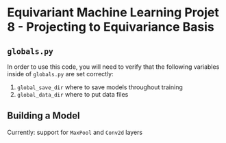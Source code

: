 # Equivariant Machine Learning Projet 8 - Projecting to Equivariance Basis



## `globals.py`
In order to use this code, you will need to verify that the following variables inside of `globals.py` are set correctly:
1. `global_save_dir` where to save models throughout training
2. `global_data_dir` where to put data files

## Building a Model
Currently: support for `MaxPool` and `Conv2d` layers